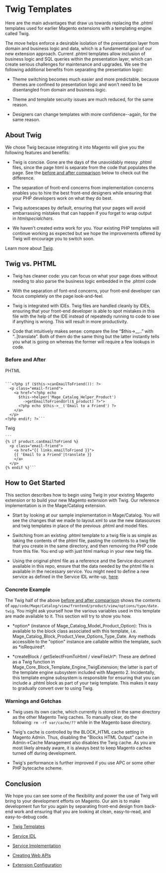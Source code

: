 Twig Templates
==============

Here are the main advantages that draw us towards replacing the .phtml templates
used for earlier Magento extensions with a templating engine called Twig.

The move helps enforce a desirable isolation of the presentation layer from
domain and business logic and data, which is a fundamental goal of our new
extension approach. Current .phtml templates allow inclusion of business logic
and SQL queries within the presentation layer, which  can create serious
challenges for maintenance and upgrades. We see the following additional
benefits from separating the presentation logic:

-   Theme switching becomes much easier and more predictable, because themes are
    confined to presentation logic and won't need to be disentangled from domain
    and business logic.

-   Theme and template security issues are much reduced, for the same reason.

-   Designers can change templates with more confidence--again, for the same
    reason.

About Twig
----------

We chose Twig because integrating it into Magento will give you the following
features and benefits:

-   Twig is concise. Gone are the days of the unavoidably messy .phtml files,
    since the page html is separate from the code that populates the page. See
    the [before and after comparison](#before-after) below to check out the difference.

-   The separation of front-end concerns from implementation concerns enables
    you to hire the best front-end designers while ensuring that your PHP
    developers work on what they do best.

-   Twig autoescapes by default, ensuring that your pages will avoid
    embarrassing mistakes that can happen if you forget to wrap output
    in *htmlspecialchars*.

-   We haven't created extra work for you. Your existing PHP templates will
    continue working as expected but we hope the improvements offered by Twig
    will encourage you to switch soon.

Learn more about [Twig][2].

[2]: <http://twig.sensiolabs.org/>

Twig vs. PHTML
--------------



-   Twig has cleaner code: you can focus on what your page does without needing
    to also parse the business logic embedded in the .phtml code

-   With the separation of font-end concerns, your front-end developer can focus
    completely on the page look-and-feel.

-   Twig is integrated with IDEs. Twig files are handled cleanly by IDEs,
    ensuring that your front-end developer is able to spot mistakes in this file
    with the help of the IDE instead of repeatedly running to code to see if
    anything is wrong. This will result in more productivity.

-   Code that intuitively makes sense: compare the line “\$this-\>__..” with
    “..|translate”. Both of them do the same thing but the latter instantly
    tells you what is going on whereas the former will require a few lookups in
    code.

### <a id="before-after"></a>Before and After   

PHTML

~~~~~~~~~~~~~~~~~~~~~~~~~~~~~~~~~~~~~~~~~~~~~~~~~~~~~~~~~~~~~~~~~~~~~~~~~~~~~~~~

```<?php if ($this->canEmailToFriend()): ?>
  <p class="email-friend">
    <a href="<?php echo 
      $this->helper('Mage_Catalog_Helper_Product')
        ->getEmailToFriendUrl($_product) ?>">
      <?php echo $this->__('Email to a Friend') ?>
    </a>
  </p>
<?php endif; ?>```

~~~~~~~~~~~~~~~~~~~~~~~~~~~~~~~~~~~~~~~~~~~~~~~~~~~~~~~~~~~~~~~~~~~~~~~~~~~~~~~~



Twig

~~~~~~~~~~~~~~~~~~~~~~~~~~~~~~~~~~~~~~~~~~~~~~~~~~~~~~~~~~~~~~~~~~~~~~~~~~~~~~~~
```
{% if product.canEmailToFriend %}
  <p class="email-friend">
    <a href="{{ links.emailToFriend }}">
    {{ 'Email to a Friend'|translate }}
    </a>
  </p>
{% endif %}```

~~~~~~~~~~~~~~~~~~~~~~~~~~~~~~~~~~~~~~~~~~~~~~~~~~~~~~~~~~~~~~~~~~~~~~~~~~~~~~~~



How to Get Started
------------------

This section describes how to begin using Twig in your existing Magento
extension or to build your new Magento extension with Twig. Our reference
implementation is in the Mage/Catalog extension.

-   Start by looking at our sample implementation in Mage/Catalog. You will see
    the changes that we made to layout.xml to use the new datasources and twig
    templates in place of the previous .phtml and model files.

-   Switching from an existing .phtml template to a twig file is as simple as
    taking the contents of the phtml file, pasting the contents to a twig file
    that you create in the same directory, and then removing the PHP code from
    this file. You end up with just html markup in your new twig file.

-   Using the original phtml file as a reference and the Service document
    available in this repo, ensure that the data needed by the phtml file is
    available in the necessary service. You might need to define a new service
    as defined in the Service IDL write-up, [here][8].

[8]: <http://praveenck.github.io/docs/service-idl/>

### Concrete Example

The Twig half of the above [before and after comparison][1] shows the contents
of `app/code/Mage/Catalog/view/frontend/product/view/options/type/date.twig`.
You might ask yourself how the various variables used in this template are made
available to it. This section will try to show you how.

[1]: <#before-after>

-   \*option\* (instance of Mage_Catalog_Model_Product_Option): This is
    available to the block class associated with this template, i.e.
    Mage_Catalog_Block_Product_View_Options_Type_Date. Any methods accessible to
    the "option" instance are callable within the template, such as
    \*isRequired\*.

-   \*createBlock / getSelectFromToHtml / viewFileUrl\*: These are defined as a
    Twig function in Mage_Core_Block_Template_Engine_TwigExtension; the latter
    is part of the template engine subsystem included with Magento 2.
    Incidentally, this template engine subsystem is responsible for ensuring
    that you can include a .phtml block as part of your twig template. This
    makes it easy to gradually convert over to using Twig.

### Warnings and Gotchas

-   Twig uses its own cache, which currently is stored in the same directory as
    the other Magento Twig caches. To manually clear, do the following: `rm -rf
    var/cache/??` while in the Magento base directory.

-   Twig's cache is controlled by the BLOCK_HTML cache setting in Magento Admin.
    Thus, disabling the "Blocks HTML Output" cache in Admin-\>Cache Management
    also disables the Twig cache. As you are most likely already aware, it is
    always best to keep Magento caches turned off during development.

-   Twig's performance is further improved if you use APC or some other PHP
    bytecache scheme.

Conclusion
----------

We hope you can see some of the flexibility and power the use of Twig will bring
to your development efforts on Magento. Our aim is to make development fun for
you again by separating front-end design from back-end work and ensuring that
you are looking at clean, easy-to-read, and easy-to-debug code.

-   [Twig Templates][3]

[3]: <twig/>

-   [Service IDL][4]

[4]: <service-idl/>

-   [Service Implementation][5]

[5]: <service-impl/>

-   [Creating Web APIs][6]

[6]: <web-api/>

-   [Extension Configuration][7]

[7]: <option-list/>
